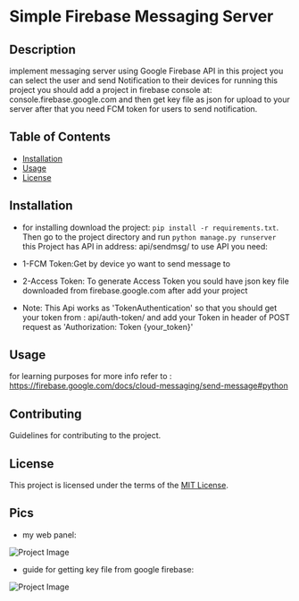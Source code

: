 # Simple Firebase Messaging Server

## Description

implement messaging server using Google Firebase API
in this project you can select the user and send Notification to their devices
for running this project you should add a project in firebase console at:
console.firebase.google.com
and then get key file as json for upload to your server
after that you need FCM token for users to send notification.

## Table of Contents

- [Installation](#installation)
- [Usage](#usage)
- [License](#license)

## Installation

- for installing download the project: `pip install -r requirements.txt`.
  Then go to the project directory and run `python manage.py runserver`
  this Project has API in address: api/sendmsg/
  to use API you need:

- 1-FCM Token:Get by device yo want to send message to
- 2-Access Token: To generate Access Token you sould have json key file downloaded from firebase.google.com
  after add your project

- Note:
  This Api works as 'TokenAuthentication' so that you should get your token from :
  api/auth-token/
  and add your Token in header of POST request as
  'Authorization: Token {your_token}'

## Usage

for learning purposes
for more info refer to : https://firebase.google.com/docs/cloud-messaging/send-message#python

## Contributing

Guidelines for contributing to the project.

## License

This project is licensed under the terms of the [MIT License](LICENSE).

## Pics

- my web panel:

![Project Image](https://github.com/arashbrd/Simple-Firebase-messaging-Server-with-django/blob/main/pics/web.png)

- guide for getting key file from google firebase:

![Project Image](https://github.com/arashbrd/Simple-Firebase-messaging-Server-with-django/blob/main/pics/get%20Private%20Key.png)
